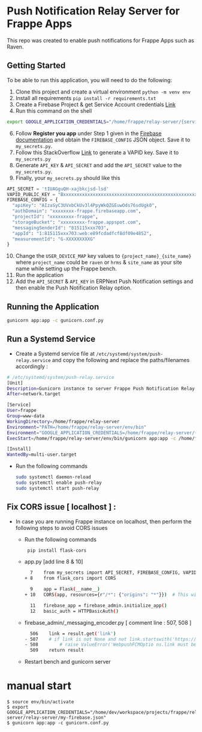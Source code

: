 # Push Notification Relay Server for Frappe Apps
This repo was created to enable push notifications for Frappe Apps such as Raven.

## Getting Started
To be able to run this application, you will need to do the following:

1. Clone this project and create a virtual environment `python -m venv env`
2. Install all requirements `pip install -r requirements.txt`
4. Create a Firebase Project & get Service Account credentials [Link](https://sharma-vikashkr.medium.com/firebase-how-to-setup-a-firebase-service-account-836a70bb6646)
5. Run this command on the shell
  ``` bash
  export GOOGLE_APPLICATION_CREDENTIALS="/home/frappe/relay-server/{service-account-file_name}.json"

  ```
6. Follow **Register you app** under Step 1 given in the [Firebase documentation](https://firebase.google.com/docs/web/setup#register-app) and obtain the `FIREBASE_CONFIG` JSON object. Save it to `my_secrets.py`.
7.  Follow this StackOverflow [Link](https://stackoverflow.com/a/54996207) to generate a VAPID key. Save it to `my_secrets.py`
8.  Generate `API_KEY` & `API_SECRET` and add the `API_SECRET` value to the `my_secrets.py`.
9.  Finally, your `my_secrets.py` should like this
``` python
API_SECRET = 'tIUAGguQH-xajbkcjsd-lsd'
VAPID_PUBLIC_KEY = "Bxxxxxxxxxxxxxxxxxxxxxxxxxxxxxxxxxxxxxxxxxxxxxxxxxxxxxxxxxxxxxxxxxxxxxxxxx"
FIREBASE_CONFIG = {
  "apiKey": "AIzaSyC3UVxbCkUv3l4PpyWkQZGEuwOds76sdUgk0",
  "authDomain": "xxxxxxxx-frappe.firebaseapp.com",
  "projectId": "xxxxxxxxx-frappe",
  "storageBucket": "xxxxxxxxx-frappe.appspot.com",
  "messagingSenderId": "815115xxx703",
  "appId": "1:815115xxx703:web:e89fcdadfcf8df09e4852",
  "measurementId": "G-XXXXXXXXXG"
}
```
10. Change the `USER_DEVICE_MAP` key values to `{project_name}_{site_name}` where `project_name` could be `raven` or `hrms` & `site_name` as your site name while setting up the Frappe bench.
11. Run the application
12. Add the `API_SECRET` & `API_KEY` in ERPNext Push Notification settings and then enable the Push Notification Relay option.

## Running the Application
``` bash
gunicorn app:app -c gunicorn.conf.py
```
## Run a Systemd Service
- Create a Systemd service file at `/etc/systemd/system/push-relay.service` and copy the following and replace the paths/filenames accordingly :
``` bash
# /etc/systemd/system/push-relay.service
[Unit]
Description=Gunicorn instance to server Frappe Push Notification Relay Server
After=network.target

[Service]
User=frappe
Group=www-data
WorkingDirectory=/home/frappe/relay-server
Environment="PATH=/home/frappe/relay-server/env/bin"
Environment="GOOGLE_APPLICATION_CREDENTIALS=/home/frappe/relay-server/{service-account-file_name}.json"
ExecStart=/home/frappe/relay-server/env/bin/gunicorn app:app -c /home/frappe/relay-server/gunicorn.conf.py

[Install]
WantedBy=multi-user.target
```
- Run the following commands
  ``` bash
  sudo systemctl daemon-reload
  sudo systemctl enable push-relay
  sudo systemctl start push-relay
  ```




## Fix CORS issue [ localhost ] :
- In case you are running Frappe instance on localhost, then perform the following steps to avoid CORS issues

  - Run the following commands
    ``` bash
     pip install flask-cors
    ```

     
  - app.py                                          [add line 8 & 10]
    ``` bash
      7    from my_secrets import API_SECRET, FIREBASE_CONFIG, VAPID_PUBLIC_KEY, BADGE_ICON
    + 8    from flask_cors import CORS
    
      9    app = Flask(__name__)
    + 10   CORS(app, resources={r"/*": {"origins": "*"}})  # This will allow all origins
    
      11   firebase_app = firebase_admin.initialize_app()
      12   basic_auth = HTTPBasicAuth()
    ```
  
  - firebase_admin/_messaging_encoder.py            [ comment line : 507, 508 ]
      ``` bash
        506    link = result.get('link')
     - 507    # if link is not None and not link.startswith('https://'):
     - 508        # raise ValueError('WebpushFCMOptio ns.link must be a HTTPS URL.') 
        509    return result
      ```
  
  - Restart bench and gunicorn server

# manual start
```
$ source env/bin/activate
$ export GOOGLE_APPLICATION_CREDENTIALS="/home/dev/workspace/projects/frappe/relay-server/relay-server/my-firebase.json"
$ gunicorn app:app -c gunicorn.conf.py
```